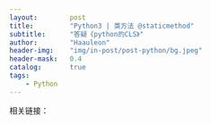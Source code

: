 ```yaml
---
layout:        post
title:         "Python3 | 类方法 @staticmethod"
subtitle:      "答疑《python的CLS》"
author:        "Haauleon"
header-img:    "img/in-post/post-python/bg.jpeg"
header-mask:   0.4
catalog:       true
tags:
    - Python
---
```


相关链接：    
[](https://cloud.tencent.com/developer/article/1510534)